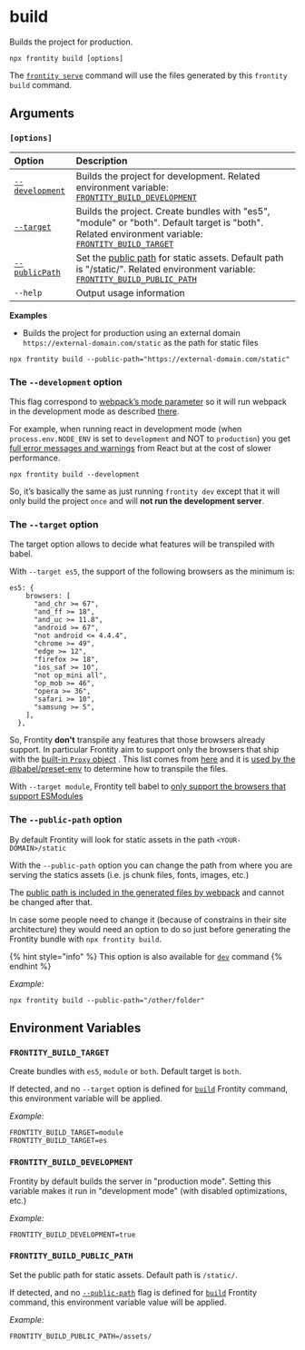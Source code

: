 # build

Builds the project for production.

```text
npx frontity build [options]
```

The [`frontity serve`](../run-commands/serve.md) command will use the files generated by this `frontity build` command.

## Arguments

### **`[options]`**

| Option | Description |
| :--- | :--- |
| [`--development`](build.md#the-development-option) | Builds the project for development. Related environment variable: [`FRONTITY_BUILD_DEVELOPMENT`](build.md#frontity_build_development) |
| [`--target`](build.md#the-target-option) | Builds the project. Create bundles with "es5", "module" or "both". Default target is "both". Related environment variable: [`FRONTITY_BUILD_TARGET`](build.md#frontity_build_target) |
| [`--publicPath`](build.md#the-public-path-option) | Set the [public path](https://webpack.js.org/guides/public-path/) for static assets. Default path is "/static/". Related environment variable: [`FRONTITY_BUILD_PUBLIC_PATH`](build.md#frontity_build_public_path) |
| `--help` | Output usage information |

**Examples**

* Builds the project for production using an external domain `https://external-domain.com/static` as the path for static files

```text
npx frontity build --public-path="https://external-domain.com/static"
```

### The `--development` option

This flag correspond to [webpack’s mode parameter](https://webpack.js.org/configuration/mode/) so it will run webpack in the development mode as described [there](https://webpack.js.org/configuration/mode/).

For example, when running react in development mode \(when `process.env.NODE_ENV` is set to `development` and NOT to `production`\) you get [full error messages and warnings](https://reactjs.org/docs/optimizing-performance.html#use-the-production-build) from React but at the cost of slower performance.

```text
npx frontity build --development
```

So, it’s basically the same as just running `frontity dev` except that it will only build the project `once` and will **not run the development server**.

### The `--target` option

The target option allows to decide what features will be transpiled with babel.

With `--target es5`, the support of the following browsers as the minimum is:

```text
es5: {
    browsers: [
      "and_chr >= 67",
      "and_ff >= 18",
      "and_uc >= 11.8",
      "android >= 67",
      "not android <= 4.4.4",
      "chrome >= 49",
      "edge >= 12",
      "firefox >= 18",
      "ios_saf >= 10",
      "not op_mini all",
      "op_mob >= 46",
      "opera >= 36",
      "safari >= 10",
      "samsung >= 5",
    ],
  },
```

So, Frontity **don't** transpile any features that those browsers already support. In particular Frontity aim to support only the browsers that ship with the [built-in `Proxy` object](https://developer.mozilla.org/en-US/docs/Web/JavaScript/Reference/Global_Objects/Proxy) . This list comes from [here](https://github.com/frontity/frontity/blob/107d3543ce5463186809b7e6f50ca31ffbdc107d/packages/core/src/config/babel/index.ts#L20-L37) and it is [used by the @babel/preset-env](https://babeljs.io/docs/en/babel-preset-env#targets) to determine how to transpile the files.

With `--target module`, Frontity tell babel to [only support the browsers that support ESModules](https://babeljs.io/docs/en/babel-preset-env#targetsesmodules)

### The `--public-path` option

By default Frontity will look for static assets in the path `<YOUR-DOMAIN>/static`

With the `--public-path` option you can change the path from where you are serving the statics assets \(i.e. js chunk files, fonts, images, etc.\)

The [public path is included in the generated files by webpack](https://webpack.js.org/guides/public-path/) and cannot be changed after that.

In case some people need to change it \(because of constrains in their site architecture\) they would need an option to do so just before generating the Frontity bundle with `npx frontity build`.

{% hint style="info" %}
This option is also available for [`dev`](../run-commands/dev.md) command
{% endhint %}

_Example:_

```text
npx frontity build --public-path="/other/folder"
```

## Environment Variables

### `FRONTITY_BUILD_TARGET`

Create bundles with `es5`, `module` or `both`. Default target is `both`.

If detected, and no `--target` option is defined for [`build`](build.md#build) Frontity command, this environment variable will be applied.

_Example:_

```text
FRONTITY_BUILD_TARGET=module
FRONTITY_BUILD_TARGET=es
```

### `FRONTITY_BUILD_DEVELOPMENT`

Frontity by default builds the server in "production mode". Setting this variable makes it run in "development mode" \(with disabled optimizations, etc.\)

_Example:_

```text
FRONTITY_BUILD_DEVELOPMENT=true
```

### `FRONTITY_BUILD_PUBLIC_PATH`

Set the public path for static assets. Default path is `/static/`.

If detected, and no [`--public-path`](build.md#the-publicpath-option) flag is defined for [`build`](build.md#build) Frontity command, this environment variable value will be applied.

_Example:_

```text
FRONTITY_BUILD_PUBLIC_PATH=/assets/
```

